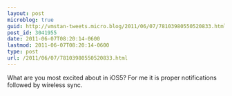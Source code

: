 ```yaml
---
layout: post
microblog: true
guid: http://vmstan-tweets.micro.blog/2011/06/07/78103980550520833.html
post_id: 3041955
date: 2011-06-07T08:20:14-0600
lastmod: 2011-06-07T08:20:14-0600
type: post
url: /2011/06/07/78103980550520833.html
---
```

What are you most excited about in iOS5? For me it is proper notifications followed by wireless sync.
